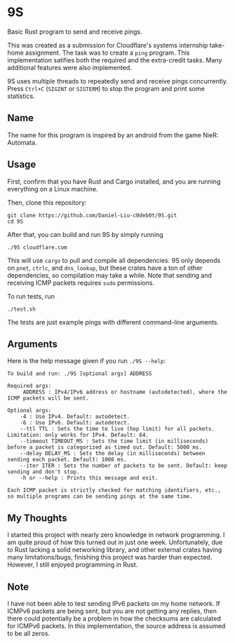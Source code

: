 # 9S
Basic Rust program to send and receive pings.

This was created as a submission for Cloudflare's systems internship take-home assignment. The task was to create a `ping` program. This implementation satifies both the required and the extra-credit tasks. Many additional features were also implemented.

9S uses multiple threads to repeatedly send and receive pings concurrently. Press `Ctrl+C` (`SIGINT` or `SIGTERM`) to stop the program and print some statistics.

## Name
The name for this program is inspired by an android from the game NieR: Automata.

## Usage
First, confirm that you have Rust and Cargo installed, and you are running everything on a Linux machine.

Then, clone this repository:
```
git clone https://github.com/Daniel-Liu-c0deb0t/9S.git
cd 9S
```
After that, you can build and run 9S by simply running
```
./9S cloudflare.com
```
This will use `cargo` to pull and compile all dependencies. 9S only depends on `pnet`, `ctrlc`, and `dns_lookup`, but these crates have a ton of other dependencies, so compilation may take a while. Note that sending and receiving ICMP packets requires `sudo` permissions.

To run tests, run
```
./test.sh
```
The tests are just example pings with different command-line arguments.

## Arguments
Here is the help message given if you run `./9S --help`:
```
To build and run: ./9S [optional args] ADDRESS

Required args:
	 ADDRESS : IPv4/IPv6 address or hostname (autodetected), where the ICMP packets will be sent.

Optional args:
	-4 : Use IPv4. Default: autodetect.
	-6 : Use IPv6. Default: autodetect.
	--ttl TTL : Sets the time to live (hop limit) for all packets. Limitation: only works for IPv4. Default: 64.
	--timeout TIMEOUT_MS : Sets the time limit (in milliseconds) before a packet is categorized as timed out. Default: 5000 ms.
	--delay DELAY_MS : Sets the delay (in milliseconds) between sending each packet. Default: 1000 ms.
	--iter ITER : Sets the number of packets to be sent. Default: keep sending and don't stop.
	-h or --help : Prints this message and exit.

Each ICMP packet is strictly checked for matching identifiers, etc., so multiple programs can be sending pings at the same time.
```

## My Thoughts
I started this project with nearly zero knowledge in network programming. I am quite proud of how this turned out in just one week. Unfortunately, due to Rust lacking a solid networking library, and other external crates having many limitations/bugs, finishing this project was harder than expected. However, I still enjoyed programming in Rust.

## Note
I have not been able to test sending IPv6 packets on my home network. If ICMPv6 packets are being sent, but you are not getting any replies, then there could potentially be a problem in how the checksums are calculated for ICMPv6 packets. In this implementation, the source address is assumed to be all zeros.
